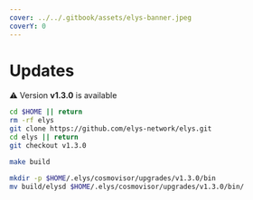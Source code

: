 ```yaml
---
cover: ../../.gitbook/assets/elys-banner.jpeg
coverY: 0
---
```


# Updates

⚠️ Version **v1.3.0** is available

```bash
cd $HOME || return
rm -rf elys
git clone https://github.com/elys-network/elys.git
cd elys || return
git checkout v1.3.0

make build

mkdir -p $HOME/.elys/cosmovisor/upgrades/v1.3.0/bin
mv build/elysd $HOME/.elys/cosmovisor/upgrades/v1.3.0/bin/
```
